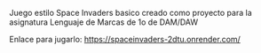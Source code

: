 Juego estilo Space Invaders basico creado como proyecto para la asignatura Lenguaje de Marcas de 1o de DAM/DAW

Enlace para jugarlo: https://spaceinvaders-2dtu.onrender.com/
